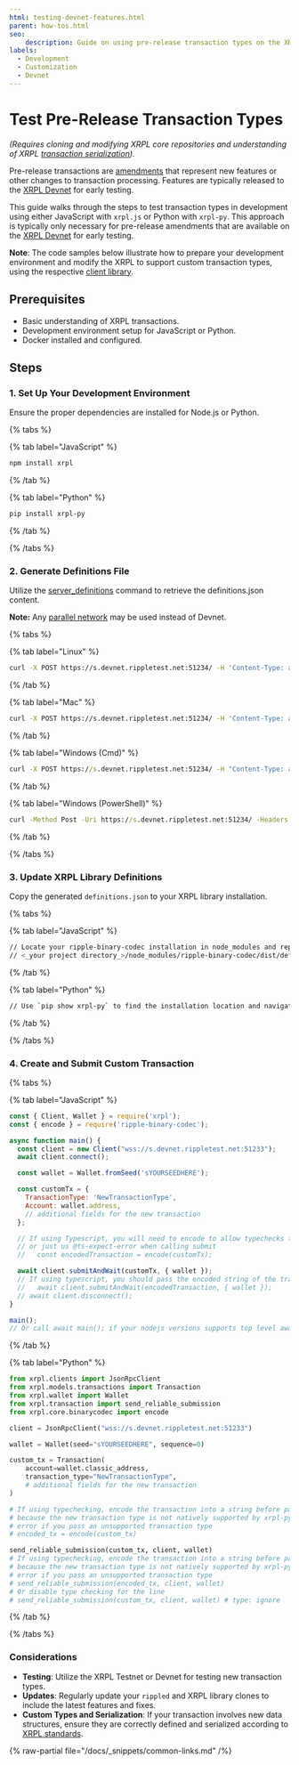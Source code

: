 ```yaml
---
html: testing-devnet-features.html
parent: how-tos.html
seo:
    description: Guide on using pre-release transaction types on the XRP Ledger for developers.
labels:
  - Development
  - Customization
  - Devnet
---
```

# Test Pre-Release Transaction Types

_(Requires cloning and modifying XRPL core repositories and understanding of XRPL [transaction serialization](../../references/protocol/binary-format.md))._

Pre-release transactions are [amendments](../../concepts/networks-and-servers/amendments.md) that represent new features or other changes to transaction processing. Features are typically released to the [XRPL Devnet](../../concepts/networks-and-servers/parallel-networks.md) for early testing.

This guide walks through the steps to test transaction types in development using either JavaScript with `xrpl.js` or Python with `xrpl-py`. This approach is typically only necessary for pre-release amendments that are available on the [XRPL Devnet](../../concepts/networks-and-servers/parallel-networks.md) for early testing.

**Note**: The code samples below illustrate how to prepare your development environment and modify the XRPL to support custom transaction types, using the respective [client library](../../references/client-libraries.md).

## Prerequisites

- Basic understanding of XRPL transactions.
- Development environment setup for JavaScript or Python.
- Docker installed and configured.

## Steps

### 1. Set Up Your Development Environment

Ensure the proper dependencies are installed for Node.js or Python.

{% tabs %}

{% tab label="JavaScript" %}

```javascript
npm install xrpl
```

{% /tab %}

{% tab label="Python" %}

```bash
pip install xrpl-py
```

{% /tab %}

{% /tabs %}

### 2. Generate Definitions File

Utilize the [server_definitions](../../references/http-websocket-apis/public-api-methods/server-info-methods/server_definitions.md) command to retrieve the definitions.json content.

**Note:** Any [parallel network](../../concepts/networks-and-servers/parallel-networks.md) may be used instead of Devnet.

{% tabs %}

{% tab label="Linux" %}

```bash
curl -X POST https://s.devnet.rippletest.net:51234/ -H 'Content-Type: application/json' -d '{"method": "server_definitions"}' > definitions.json
```

{% /tab %}

{% tab label="Mac" %}

```bash
curl -X POST https://s.devnet.rippletest.net:51234/ -H 'Content-Type: application/json' -d '{"method": "server_definitions"}' > definitions.json
```

{% /tab %}

{% tab label="Windows (Cmd)" %}

```cmd
curl -X POST https://s.devnet.rippletest.net:51234/ -H "Content-Type: application/json" -d "{\"method\": \"server_definitions\"}" > definitions.json
```

{% /tab %}

{% tab label="Windows (PowerShell)" %}

```cmd
curl -Method Post -Uri https://s.devnet.rippletest.net:51234/ -Headers @{"Content-Type"="application/json"} -Body '{"method": "server_definitions"}' | Out-File -FilePath definitions.json
```

{% /tab %}

{% /tabs %}

### 3. Update XRPL Library Definitions

Copy the generated `definitions.json` to your XRPL library installation.

{% tabs %}

{% tab label="JavaScript" %}

```bash
// Locate your ripple-binary-codec installation in node_modules and replace the definitions.json file.
// <_your project directory_>/node_modules/ripple-binary-codec/dist/definitions.json
```

{% /tab %}

{% tab label="Python" %}

```bash
// Use `pip show xrpl-py` to find the installation location and navigate to `<_output of pip show_>/xrpl/core/binarycodec/definitions/definitions.json` to replace the `definitions.json` file.
```

{% /tab %}

{% /tabs %}

### 4. Create and Submit Custom Transaction

{% tabs %}

{% tab label="JavaScript" %}

```javascript
const { Client, Wallet } = require('xrpl');
const { encode } = require('ripple-binary-codec');

async function main() {
  const client = new Client("wss://s.devnet.rippletest.net:51233");
  await client.connect();

  const wallet = Wallet.fromSeed('sYOURSEEDHERE');

  const customTx = {
    TransactionType: 'NewTransactionType',
    Account: wallet.address,
    // additional fields for the new transaction
  };

  // If using Typescript, you will need to encode to allow typechecks to function
  // or just us @ts-expect-error when calling submit
  //   const encodedTransaction = encode(customTx);

  await client.submitAndWait(customTx, { wallet });
  // If using typescript, you should pass the encoded string of the transaction or us @ts-expect-error
  //   await client.submitAndWait(encodedTransaction, { wallet });
  // await client.disconnect();
}

main();
// Or call await main(); if your nodejs versions supports top level await
```

{% /tab %}

{% tab label="Python" %}

```python
from xrpl.clients import JsonRpcClient
from xrpl.models.transactions import Transaction
from xrpl.wallet import Wallet
from xrpl.transaction import send_reliable_submission
from xrpl.core.binarycodec import encode

client = JsonRpcClient("wss://s.devnet.rippletest.net:51233")

wallet = Wallet(seed="sYOURSEEDHERE", sequence=0)

custom_tx = Transaction(
    account=wallet.classic_address,
    transaction_type="NewTransactionType",
    # additional fields for the new transaction
)

# If using typechecking, encode the transaction into a string before passing to send_reliable_submission
# because the new transaction type is not natively supported by xrpl-py and therefore will have a type
# error if you pass an unsupported transaction type
# encoded_tx = encode(custom_tx)

send_reliable_submission(custom_tx, client, wallet)
# If using typechecking, encode the transaction into a string before passing to send_reliable_submission
# because the new transaction type is not natively supported by xrpl-py and therefore will have a type
# error if you pass an unsupported transaction type
# send_reliable_submission(encoded_tx, client, wallet)
# Or disable type checking for the line
# send_reliable_submission(custom_tx, client, wallet) # type: ignore
```

{% /tab %}

{% /tabs %}

### Considerations

- **Testing**: Utilize the XRPL Testnet or Devnet for testing new transaction types.
- **Updates**: Regularly update your `rippled` and XRPL library clones to include the latest features and fixes.
- **Custom Types and Serialization**: If your transaction involves new data structures, ensure they are correctly defined and serialized according to [XRPL standards](../../references/protocol/transactions/index.md).

{% raw-partial file="/docs/_snippets/common-links.md" /%}
